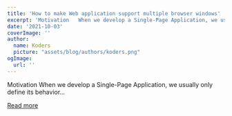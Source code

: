 ```yaml
---
title: 'How to make Web application support multiple browser windows'
excerpt: 'Motivation   When we develop a Single-Page Application, we usually only define its behavior...'
date: '2021-10-03'
coverImage: ''
author:
  name: Koders
  picture: "assets/blog/authors/koders.png"
ogImage:
  url: ''
---
```


Motivation   When we develop a Single-Page Application, we usually only define its behavior...

[Read more](https://dev.to/unadlib/how-to-make-web-application-support-multiple-browser-windows-28pa)
